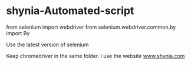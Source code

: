 # shynia-Automated-script

from selenium import webdriver
from selenium.webdriver.common.by import By

Use the latest version of selenium

Keep chromedriver in the same folder. I use the website www.shynia.com
